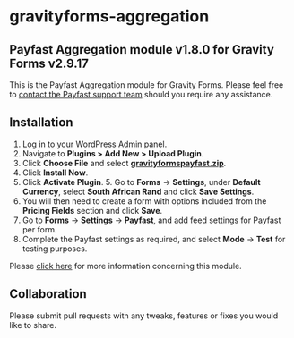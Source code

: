 # gravityforms-aggregation

## Payfast Aggregation module v1.8.0 for Gravity Forms v2.9.17

This is the Payfast Aggregation module for Gravity Forms. Please feel free
to [contact the Payfast support team](https://payfast.io/contact/) should you require any assistance.

## Installation

1. Log in to your WordPress Admin panel.
2. Navigate to **Plugins > Add New > Upload Plugin**.
3. Click **Choose File** and select
   **[gravityformspayfast.zip](https://github.com/Payfast/mod-gravityforms/releases/download/v1.8.0/gravityformspayfast.zip)**.
4. Click **Install Now**.
5. Click **Activate Plugin**.
   5. Go to **Forms** -> **Settings**, under **Default Currency**, select **South African Rand** and click 
   **Save Settings**.
6. You will then need to create a form with options included from the **Pricing Fields** section and click **Save**.
7. Go to **Forms** -> **Settings** -> **Payfast**, and add feed settings for Payfast per form.
8. Complete the Payfast settings as required, and select **Mode** -> **Test** for testing purposes.

Please [click here](https://payfast.io/integration/plugins/gravity-forms/) for more information concerning this
module.

## Collaboration

Please submit pull requests with any tweaks, features or fixes you would like to share.
